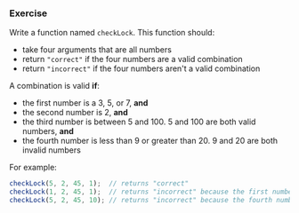 <!--{ ids:[167], language:'JavaScript', type:'workshop', order: 4, name:'else if Statements II', description:'Evaluate many conditions' } -->

### Exercise

Write a function named `checkLock`. This function should:

  - take four arguments that are all numbers
  - return `"correct"` if the four numbers are a valid combination
  - return `"incorrect"` if the four numbers aren't a valid combination

A combination is valid __if__:

  - the first number is a 3, 5, or 7, __and__
  - the second number is 2, __and__
  - the third number is between 5 and 100. 5 and 100 are both valid numbers, __and__
  - the fourth number is less than 9 or greater than 20. 9 and 20 are both invalid numbers

For example:

```js
checkLock(5, 2, 45, 1);  // returns "correct"
checkLock(1, 2, 45, 1);  // returns "incorrect" because the first number isn't a 3, 5, or 7
checkLock(5, 2, 45, 10); // returns "incorrect" because the fourth number is between 9 and 20
```
